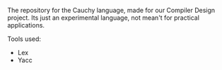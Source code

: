The repository for the Cauchy language, made for our Compiler Design project. Its just an experimental language, not mean't for practical applications.

Tools used:
- Lex
- Yacc
